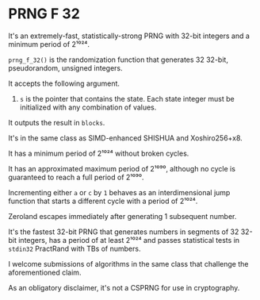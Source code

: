 # PRNG F 32

It's an extremely-fast, statistically-strong PRNG with 32-bit integers and a minimum period of 2¹⁰²⁴.

`prng_f_32()` is the randomization function that generates 32 32-bit, pseudorandom, unsigned integers.

It accepts the following argument.

1. `s` is the pointer that contains the state. Each state integer must be initialized with any combination of values.

It outputs the result in `blocks`.

It's in the same class as SIMD-enhanced SHISHUA and Xoshiro256+x8.

It has a minimum period of 2¹⁰²⁴ without broken cycles.

It has an approximated maximum period of 2¹⁰⁹⁰, although no cycle is guaranteed to reach a full period of 2¹⁰⁹⁰.

Incrementing either `a` or `c` by `1` behaves as an interdimensional jump function that starts a different cycle with a period of 2¹⁰²⁴.

Zeroland escapes immediately after generating 1 subsequent number.

It's the fastest 32-bit PRNG that generates numbers in segments of 32 32-bit integers, has a period of at least 2¹⁰²⁴ and passes statistical tests in `stdin32` PractRand with TBs of numbers.

I welcome submissions of algorithms in the same class that challenge the aforementioned claim.

As an obligatory disclaimer, it's not a CSPRNG for use in cryptography.
